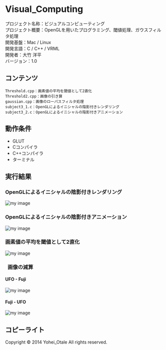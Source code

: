 Visual_Computing
======================

プロジェクト名称：ビジュアルコンピューティング  
プロジェクト概要：OpenGLを用いたプログラミング、閾値処理、ガウスフィルタ処理    
開発基盤：Mac / Linux  
開発言語：C / C++ / VRML  
開発者：大竹 洋平  
バージョン：1.0

コンテンツ
--------

    Threshold.cpp：画素値の平均を閾値として2直化
    Threshold2.cpp：画像の引き算
    gaussian.cpp：画像のローパスフィルタ処理
    subject3_1.c：OpenGLによるイニシャルの陰影付きレンダリング
    subject3_2.c：OpenGLによるイニシャルの陰影付きアニメーション



動作条件
------

+ GLUT
+ Cコンパイラ
+ C++コンパイラ  
+ ターミナル  


実行結果
----------------

### OpenGLによるイニシャルの陰影付きレンダリング
![my image](http://www.kki.yamanashi.ac.jp/~t11kf008/Subject/sub3/images/subject3_1.png)  

### OpenGLによるイニシャルの陰影付きアニメーション
![my image](http://www.kki.yamanashi.ac.jp/~t11kf008/Subject/sub3/images/subject3_2.png)

### 画素値の平均を閾値として2直化
![my image](http://www.kki.yamanashi.ac.jp/~t11kf008/Subject/sub4/Source1/out.jpg)

###   画像の減算
#### UFO - Fuji
![my image](http://www.kki.yamanashi.ac.jp/~t11kf008/Subject/sub4/Source2/UFO-Fuji.jpg)

#### Fuji - UFO
![my image](http://www.kki.yamanashi.ac.jp/~t11kf008/Subject/sub4/Source2/Fuji-UFO.jpg)

コピーライト
----------
Copyright &copy; 2014 Yohei_Otale All rights reserved.
